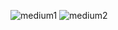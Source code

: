![medium1](https://user-images.githubusercontent.com/57325062/151590977-75f1be91-ec73-40b7-b131-6e7dd491321b.png)
![medium2](https://user-images.githubusercontent.com/57325062/151590983-f1dd8efc-ea2d-42e2-bd00-e0bf9ac74473.png)
